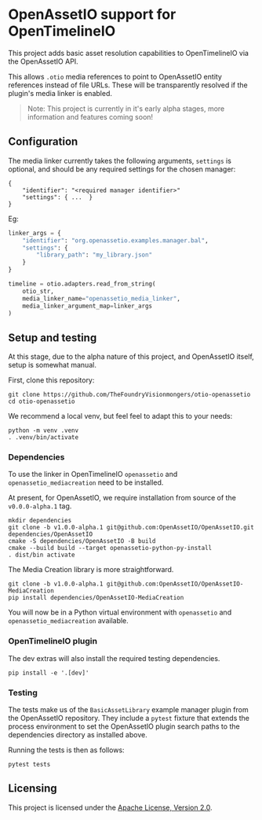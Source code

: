 # OpenAssetIO support for OpenTimelineIO

This project adds basic asset resolution capabilities to OpenTimelineIO
via the OpenAssetIO API.

This allows `.otio` media references to point to OpenAssetIO entity
references instead of file URLs. These will be transparently resolved if
the plugin's media linker is enabled.

> Note: This project is currently in it's early alpha stages, more
> information and features coming soon!

## Configuration

The media linker currently takes the following arguments, `settings` is
optional, and should be any required settings for the chosen manager:

```
{
    "identifier": "<required manager identifier>"
    "settings": { ...  }
}
```

Eg:

```python
linker_args = {
    "identifier": "org.openassetio.examples.manager.bal",
    "settings": {
        "library_path": "my_library.json"
    }
}

timeline = otio.adapters.read_from_string(
    otio_str,
    media_linker_name="openassetio_media_linker",
    media_linker_argument_map=linker_args
)
```

## Setup and testing

At this stage, due to the alpha nature of this project, and OpenAssetIO
itself, setup is somewhat manual.

First, clone this repository:

```shell
git clone https://github.com/TheFoundryVisionmongers/otio-openassetio
cd otio-openassetio
```

We recommend a local venv, but feel feel to adapt this to your needs:

```shell
python -m venv .venv
. .venv/bin/activate
```

### Dependencies

To use the linker in OpenTimelineIO `openassetio` and
`openassetio_mediacreation` need to be installed.

At present, for OpenAssetIO, we require installation from source of the
`v0.0.0-alpha.1` tag.

```shell
mkdir dependencies
git clone -b v1.0.0-alpha.1 git@github.com:OpenAssetIO/OpenAssetIO.git dependencies/OpenAssetIO
cmake -S dependencies/OpenAssetIO -B build
cmake --build build --target openassetio-python-py-install
. dist/bin activate
```

The Media Creation library is more straightforward.

```shell
git clone -b v1.0.0-alpha.1 git@github.com:OpenAssetIO/OpenAssetIO-MediaCreation
pip install dependencies/OpenAssetIO-MediaCreation
```

You will now be in a Python virtual environment with `openassetio` and `openassetio_mediacreation` available.

### OpenTimelineIO plugin

The dev extras will also install the required testing dependencies.

```shell
pip install -e '.[dev]'
```

### Testing

The tests make us of the `BasicAssetLibrary` example manager plugin from
the OpenAssetIO repository. They include a `pytest` fixture that extends
the process environment to set the OpenAssetIO plugin search paths to
the dependencies directory as installed above.

Running the tests is then as follows:

```shell
pytest tests
```

## Licensing

This project is licensed under the
[Apache License, Version 2.0](https://www.apache.org/licenses/LICENSE-2.0.txt).
